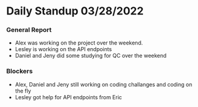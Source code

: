 # Daily Standup 03/28/2022

### General Report
- Alex was working on the project over the weekend. 
- Lesley is working on the API endpoints
- Daniel and Jeny did some studying for QC over the weekend

### Blockers
- Alex, Daniel and Jeny still working on coding challanges and coding on the fly
- Lesley got help for API endpoints from Eric